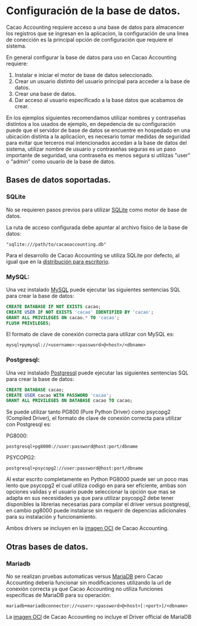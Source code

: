 # Configuración de la base de datos.

Cacao Accounting requiere acceso a una base de datos para almacencer los registros que se ingresan
en la aplicacion, la configuración de una linea de conección es la principal opción de configuración
que requiere el sistema.

En general configurar la base de datos para uso en Cacao Accounting requiere:

1. Instalar e iniciar el motor de base de datos seleccionado.
2. Crear un usuario distinto del usuario principal para acceder a la base de datos.
3. Crear una base de datos.
4. Dar acceso al usuario especificado a la base datos que acabamos de crear.

En los ejemplos siguientes recomendamos utilizar nombres y contraseñas distintos a los usados de ejemplo,
en depedencia de su configuración puede que el servidor de base de datos se encuentre en hospedado en una
ubicación distinta a la aplicacion, es necesario tomar medidas de seguridad para evitar que terceros mal
intencionados accedan a la base de datos del sistema, utilizar nombre de usuario y contraseñas seguras es
un paso importante de seguridad, una contraseña es menos segura si utilizas "user" o "admin" como usuario
de la base de datos.

## Bases de datos soportadas.

### SQLite

No se requieren pasos previos para utilizar [SQLite](https://docs.sqlalchemy.org/en/20/dialects/sqlite.html)
como motor de base de datos.

La ruta de acceso configurada debe apuntar al archivo fisico de la base de datos:

```
"sqlite:///path/to/cacaoaccounting.db"
```

Para el desarrollo de Cacao Accounting se utiliza SQLite por defecto, al igual que en la [distribución para escritorio](https://github.com/cacao-accounting/cacao-accounting-desktop).

### MySQL:

Una vez instalado [MySQL](https://docs.sqlalchemy.org/en/20/dialects/mysql.html) puede ejecutar las
siguientes sentencias SQL para crear la base de datos:

```sql
CREATE DATABASE IF NOT EXISTS cacao;
CREATE USER IF NOT EXISTS 'cacao' IDENTIFIED BY 'cacao';
GRANT ALL PRIVILEGES ON cacao.* TO 'cacao';
FLUSH PRIVILEGES;
```

El formato de clave de conexión correcta para utilizar con MySQL es:

```
mysql+pymysql://<username>:<password>@<host>/<dbname>
```

### Postgresql:

Una vez instalado [Postgresql](https://docs.sqlalchemy.org/en/20/dialects/postgresql.html) puede
ejecutar las siguientes sentencias SQL para crear la base de datos:

```sql
CREATE DATABASE cacao;
CREATE USER cacao WITH PASSWORD 'cacao';
GRANT ALL PRIVILEGES ON DATABASE cacao TO cacao;
```

Se puede utilizar tanto PG800 (Pure Python Driver) como psycopg2 (Compiled Driver), el formato de
clave de conexión correcta para utilizar con Postgresql es:

PG8000:

```
postgresql+pg8000://user:password@host:port/dbname
```

PSYCOPG2:

```
postgresql+psycopg2://user:password@host:port/dbname
```

Al estar escrito completamente en Python PG8000 puede ser un poco mas lento que psycopg2 el cual utiliza
codigo en para ser eficiente, ambas son opciones validas y el usuario puede seleccionar la opción que mas
se adapta en sus necesidades ya que para utilizar psycopg2 debe tener disponibles la librerias necesarias
para compilar el driver versus postgresql, en cambio pg8000 puede instalarse sin requerir de depencias
adicionales para su instalación y funcionamiento.

Ambos drivers se incluyen en la [imagen OCI](https://quay.io/repository/cacaoaccounting/cacaoaccounting) de
Cacao Accounting.

## Otras bases de datos.

### Mariadb

No se realizan pruebas automaticas versus [MariaDB](https://docs.sqlalchemy.org/en/20/dialects/mysql.html#module-sqlalchemy.dialects.mysql.mariadbconnector) pero Cacao Accounting debería funcionar sin modificaciones utilizando
la url de conexión correcta ya que Cacao Accounting no utiliza funciones especificas de MariaDB para su operación:

```
mariadb+mariadbconnector://<user>:<password>@<host>[:<port>]/<dbname>
```

La [imagen OCI](https://quay.io/repository/cacaoaccounting/cacaoaccounting) de Cacao Accounting no incluye el Driver official de MariaDB

